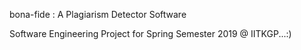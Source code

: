 bona-fide : A Plagiarism Detector Software

Software Engineering Project for Spring Semester 2019 @ IITKGP...:)